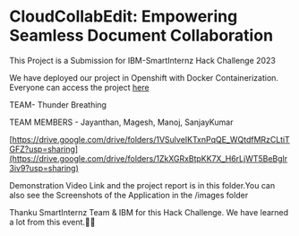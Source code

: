 # CloudCollabEdit: Empowering Seamless Document Collaboration

This Project is a Submission for IBM-SmartInternz Hack Challenge 2023

We have deployed our project in Openshift with Docker Containerization. Everyone can access the project [here](https://react-frontend-tjmanojofficial-dev.apps.sandbox-m2.ll9k.p1.openshiftapps.com/)

TEAM- Thunder Breathing

TEAM MEMBERS - Jayanthan, Magesh, Manoj, SanjayKumar

[https://drive.google.com/drive/folders/1VSulveIKTxnPqQE_WQtdfMRzCLtiTGFZ?usp=sharing](https://drive.google.com/drive/folders/1ZkXGRxBtpKK7X_H6rLjWT5BeBglr3iv9?usp=sharing)

Demonstration Video Link and the project report is in this folder.You can also see the Screenshots of the Application in the /images folder

Thanku SmartInternz Team & IBM for this Hack Challenge. We have learned a lot from this event.🤩🎉



